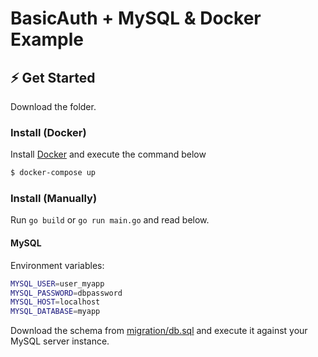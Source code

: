 # BasicAuth + MySQL & Docker Example

## ⚡ Get Started

Download the folder.

### Install (Docker)

Install [Docker](https://www.docker.com/) and execute the command below

```sh
$ docker-compose up
```

### Install (Manually)

Run `go build` or `go run main.go` and read below.

#### MySQL

Environment variables:

```sh
MYSQL_USER=user_myapp
MYSQL_PASSWORD=dbpassword
MYSQL_HOST=localhost
MYSQL_DATABASE=myapp
```

Download the schema from [migration/db.sql](migration/db.sql) and execute it against your MySQL server instance.